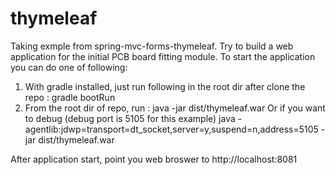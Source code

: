 # thymeleaf
Taking exmple from spring-mvc-forms-thymeleaf. Try to build a web application for the initial PCB board fitting module.
To start the application you can do one of following: 
  1) With gradle installed, just run following in the root dir after clone the repo : gradle bootRun
  2) From the root dir of repo, run : 
    java -jar dist/thymeleaf.war 
  Or if you want to debug (debug port is 5105 for this example)
    java -agentlib:jdwp=transport=dt_socket,server=y,suspend=n,address=5105 -jar dist/thymeleaf.war

After application start, point you web broswer to http://localhost:8081

